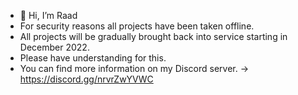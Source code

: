 - 👋 Hi, I’m Raad
- For security reasons all projects have been taken offline.
- All projects will be gradually brought back into service starting in December 2022.
- Please have understanding for this.
- You can find more information on my Discord server. -> https://discord.gg/nrvrZwYVWC

<!---
Raadrsr/Raadrsr is a ✨ special ✨ repository because its `README.md` (this file) appears on your GitHub profile.
You can click the Preview link to take a look at your changes.
--->
